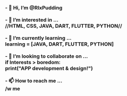 <h3>- 👋 Hi, I’m @RlxPudding<br>
<br>
- 👀 I’m interested in ...<br>
//HTML, CSS, JAVA, DART, FLUTTER, PYTHON//<br>
<br>
- 🌱 I’m currently learning ...<br>
learning = [JAVA, DART, FLUTTER, PYTHON]<br>
<br>
- 💞️ I’m looking to collaborate on ...<br>
if Interests > boredom:<br>
  print("APP development & design!")<br>
  <br>
- 📫 How to reach me ...<br>
/w me</h3><br>
<br>
<!---<br>
RlxPudding/RlxPudding is a ✨ special ✨ repository because its `README.md` (this file) appears on your GitHub profile.<br>
You can click the Preview link to take a look at your changes.<br>
---><br>
